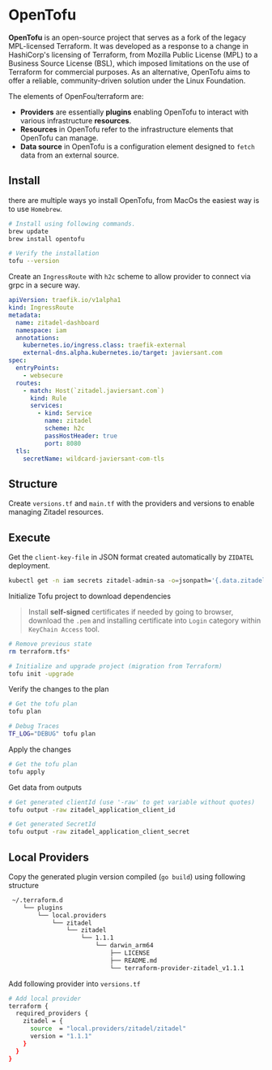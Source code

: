 # OpenTofu

**OpenTofu** is an open-source project that serves as a fork of the legacy MPL-licensed Terraform. It was developed as a response to a change in HashiCorp's licensing of Terraform, from Mozilla Public License (MPL) to a Business Source License (BSL), which imposed limitations on the use of Terraform for commercial purposes. As an alternative, OpenTofu aims to offer a reliable, community-driven solution under the Linux Foundation.

The elements of OpenFou/terraform are:

- **Providers** are essentially **plugins** enabling OpenTofu to interact with various infrastructure **resources**.
- **Resources** in OpenTofu refer to the infrastructure elements that OpenTofu can manage.
- **Data source** in OpenTofu is a configuration element designed to `fetch` data from an external source.

## Install

there are multiple ways yo install OpenTofu, from MacOs the easiest way is to use `Homebrew`.

```bash
# Install using following commands.
brew update
brew install opentofu

# Verify the installation
tofu --version
```

Create an `IngressRoute` with `h2c` scheme to allow provider to connect via grpc in a secure way.

```yaml
apiVersion: traefik.io/v1alpha1
kind: IngressRoute
metadata:
  name: zitadel-dashboard
  namespace: iam
  annotations:
    kubernetes.io/ingress.class: traefik-external
    external-dns.alpha.kubernetes.io/target: javiersant.com
spec:
  entryPoints:
    - websecure
  routes:
    - match: Host(`zitadel.javiersant.com`)
      kind: Rule
      services:
        - kind: Service
          name: zitadel
          scheme: h2c
          passHostHeader: true
          port: 8080
  tls:
    secretName: wildcard-javiersant-com-tls
```

## Structure

Create `versions.tf` and `main.tf` with the providers and versions to enable managing Zitadel resources.

## Execute

Get the `client-key-file` in JSON format created automatically by `ZIDATEL` deployment.

```bash
kubectl get -n iam secrets zitadel-admin-sa -o=jsonpath='{.data.zitadel-admin-sa\.json}' | base64 --decode | jq . > ../service-user-jwt/client-key-file.json
```

Initialize Tofu project to download dependencies

> Install **self-signed** certificates if needed by going to browser, download the `.pem` and installing certificate into `Login` category within `KeyChain Access` tool.

```bash
# Remove previous state
rm terraform.tfs*

# Initialize and upgrade project (migration from Terraform)
tofu init -upgrade
```

Verify the changes to the plan

```bash
# Get the tofu plan
tofu plan

# Debug Traces
TF_LOG="DEBUG" tofu plan
```

Apply the changes

```bash
# Get the tofu plan
tofu apply
```

Get data from outputs

```bash
# Get generated clientId (use '-raw' to get variable without quotes)
tofu output -raw zitadel_application_client_id

# Get generated SecretId
tofu output -raw zitadel_application_client_secret
```

## Local Providers

Copy the generated plugin version compiled (`go build`) using following structure

```txt
 ~/.terraform.d
    └── plugins
        └── local.providers
            └── zitadel
                └── zitadel
                    └── 1.1.1
                        └── darwin_arm64
                            ├── LICENSE
                            ├── README.md
                            └── terraform-provider-zitadel_v1.1.1
```

Add following provider into `versions.tf`

```bash
# Add local provider
terraform {
  required_providers {
    zitadel = {
      source  = "local.providers/zitadel/zitadel"
      version = "1.1.1"
    }
  }
}
```
